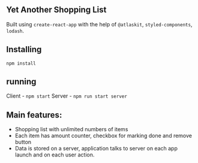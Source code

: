 ## Yet Another Shopping List

Built using `create-react-app` with the help of `@atlaskit`, `styled-components`, `lodash`.

## Installing

`npm install`

## running

Client - `npm start`
Server - `npm run start server`

## Main features:
- Shopping list with unlimited numbers of items
- Each item has amount counter, checkbox for marking done and remove button
- Data is stored on a server, application talks to server on each app launch and on each user action.
